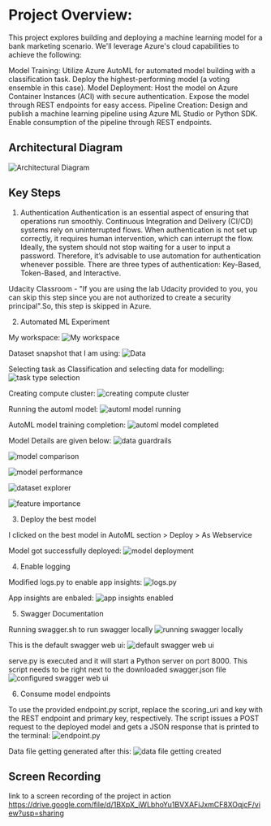 # Project Overview:

This project explores building and deploying a machine learning model for a bank marketing scenario. We'll leverage Azure's cloud capabilities to achieve the following:

Model Training:
Utilize Azure AutoML for automated model building with a classification task.
Deploy the highest-performing model (a voting ensemble in this case).
Model Deployment:
Host the model on Azure Container Instances (ACI) with secure authentication.
Expose the model through REST endpoints for easy access.
Pipeline Creation:
Design and publish a machine learning pipeline using Azure ML Studio or Python SDK.
Enable consumption of the pipeline through REST endpoints.

## Architectural Diagram

![Architectural Diagram](https://github.com/adityasant1998/azuremlnanodegree-assgn2/blob/421bd1a00ed9547d00b5d4a0fbd18cef736526f4/screenshots/Architecture%20Diagram.jpeg)

## Key Steps

1. Authentication
Authentication is an essential aspect of ensuring that operations run smoothly. Continuous Integration and Delivery (CI/CD) systems rely on uninterrupted flows. When authentication is not set up correctly, it requires human intervention, which can interrupt the flow. Ideally, the system should not stop waiting for a user to input a password. Therefore, it’s advisable to use automation for authentication whenever possible. There are three types of authentication: Key-Based, Token-Based, and Interactive.

Udacity Classroom - "If you are using the lab Udacity provided to you, you can skip this step since you are not authorized to create a security principal".So, this step is skipped in Azure.

2. Automated ML Experiment

My workspace: 
![My workspace](https://github.com/adityasant1998/azuremlnanodegree-assgn2/blob/4c19061258a714cffb27243313df51b46b6d77b6/screenshots/1.workspace.jpg)

Dataset snapshot that I am using: 
![Data](https://github.com/adityasant1998/azuremlnanodegree-assgn2/blob/4c19061258a714cffb27243313df51b46b6d77b6/screenshots/2.data.jpg)

Selecting task as Classification and selecting data for modelling: 
![task type selection](https://github.com/adityasant1998/azuremlnanodegree-assgn2/blob/4c19061258a714cffb27243313df51b46b6d77b6/screenshots/3.task%20type%20selection.jpg)

Creating compute cluster:
![creating compute cluster](https://github.com/adityasant1998/azuremlnanodegree-assgn2/blob/4c19061258a714cffb27243313df51b46b6d77b6/screenshots/4.creating%20compute%20cluster.jpg)

Running the automl model:
![automl model running](https://github.com/adityasant1998/azuremlnanodegree-assgn2/blob/4c19061258a714cffb27243313df51b46b6d77b6/screenshots/5.automl%20model%20running.jpg)

AutoML model training completion:
![automl model completed](https://github.com/adityasant1998/azuremlnanodegree-assgn2/blob/4c19061258a714cffb27243313df51b46b6d77b6/screenshots/6.automl%20model%20completed.jpg)

Model Details are given below: 
![data guardrails](https://github.com/adityasant1998/azuremlnanodegree-assgn2/blob/4c19061258a714cffb27243313df51b46b6d77b6/screenshots/7.data%20guardrails.jpg)

![model comparison](https://github.com/adityasant1998/azuremlnanodegree-assgn2/blob/4c19061258a714cffb27243313df51b46b6d77b6/screenshots/8.model%20comparison.jpg)

![model performance](https://github.com/adityasant1998/azuremlnanodegree-assgn2/blob/4c19061258a714cffb27243313df51b46b6d77b6/screenshots/9.model%20performance.jpg)

![dataset explorer](https://github.com/adityasant1998/azuremlnanodegree-assgn2/blob/4c19061258a714cffb27243313df51b46b6d77b6/screenshots/10.dataset%20explorer.jpg)

![feature importance](https://github.com/adityasant1998/azuremlnanodegree-assgn2/blob/4c19061258a714cffb27243313df51b46b6d77b6/screenshots/11.feature%20importance.jpg)

3. Deploy the best model

I clicked on the best model in AutoML section > Deploy > As Webservice

Model got successfully deployed:
![model deployment](https://github.com/adityasant1998/azuremlnanodegree-assgn2/blob/4c19061258a714cffb27243313df51b46b6d77b6/screenshots/12.model%20deployment.jpg)

4. Enable logging

Modified logs.py to enable app insights:
![logs.py](https://github.com/adityasant1998/azuremlnanodegree-assgn2/blob/4c19061258a714cffb27243313df51b46b6d77b6/screenshots/13.logs.py.jpg)

App insights are enbaled:
![app insights enabled](https://github.com/adityasant1998/azuremlnanodegree-assgn2/blob/4c19061258a714cffb27243313df51b46b6d77b6/screenshots/14.app%20insights%20enabled.jpg)

5. Swagger Documentation

Running swagger.sh to run swagger locally
![running swagger locally](https://github.com/adityasant1998/azuremlnanodegree-assgn2/blob/4c19061258a714cffb27243313df51b46b6d77b6/screenshots/15.running%20swagger%20locally.jpg)

This is the default swagger web ui:
![default swagger web ui](https://github.com/adityasant1998/azuremlnanodegree-assgn2/blob/4c19061258a714cffb27243313df51b46b6d77b6/screenshots/16.default%20swagger%20web%20ui.jpg)

serve.py is executed and it will start a Python server on port 8000. This script needs to be right next to the downloaded swagger.json file
![configured swagger web ui](https://github.com/adityasant1998/azuremlnanodegree-assgn2/blob/4c19061258a714cffb27243313df51b46b6d77b6/screenshots/17.configured%20swagger%20web%20ui.jpg)

6. Consume model endpoints

To use the provided endpoint.py script, replace the scoring_uri and key with the REST endpoint and primary key, respectively. The script issues a POST request to the deployed model and gets a JSON response that is printed to the terminal:
![endpoint.py](https://github.com/adityasant1998/azuremlnanodegree-assgn2/blob/4c19061258a714cffb27243313df51b46b6d77b6/screenshots/18.endpoint.py.jpg)

Data file getting generated after this:
![data file getting created](https://github.com/adityasant1998/azuremlnanodegree-assgn2/blob/4c19061258a714cffb27243313df51b46b6d77b6/screenshots/19.data%20file%20getting%20created.jpg)

## Screen Recording
link to a screen recording of the project in action
https://drive.google.com/file/d/1BXpX_iWLbhoYu1BVXAFiJxmCF8XOqjcF/view?usp=sharing

